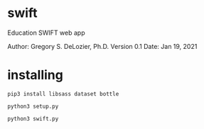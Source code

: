 

# swift
Education SWIFT web app

Author: Gregory S. DeLozier, Ph.D.
Version 0.1 Date: Jan 19, 2021


# installing
```
pip3 install libsass dataset bottle
```

```
python3 setup.py
```

```
python3 swift.py
```
